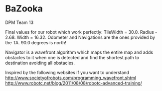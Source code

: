 BaZooka
=======

DPM Team 13

Final values for our robot which work perfectly: TileWidth = 30.0. Radius - 2.68. Width = 16.32.
Odometer and Navigations are the ones provided by the TA. 90.0 degrees is north!

Navigator is a wavefront algorithm which maps the entire map and adds obstacles to it when one is detected and find the shortest path to destination avoiding all obstacles.

Inspired by the following websites if you want to understand
http://www.societyofrobots.com/programming_wavefront.shtml
http://www.robotc.net/blog/2011/08/08/robotc-advanced-training/









